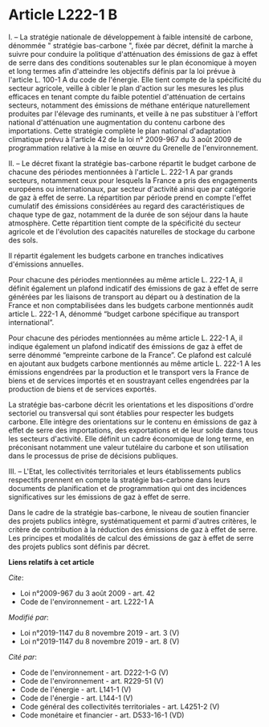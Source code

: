 # Article L222-1 B

I. – La stratégie nationale de développement à faible intensité de carbone, dénommée " stratégie bas-carbone ", fixée par
décret, définit la marche à suivre pour conduire la politique d'atténuation des émissions de gaz à effet de serre dans des
conditions soutenables sur le plan économique à moyen et long termes afin d'atteindre les objectifs définis par la loi prévue
à l'article L. 100-1 A du code de l'énergie. Elle tient compte de la spécificité du secteur agricole, veille à cibler le plan
d'action sur les mesures les plus efficaces en tenant compte du faible potentiel d'atténuation de certains secteurs,
notamment des émissions de méthane entérique naturellement produites par l'élevage des ruminants, et veille à ne pas
substituer à l'effort national d'atténuation une augmentation du contenu carbone des importations. Cette stratégie complète
le plan national d'adaptation climatique prévu à l'article 42 de la loi n° 2009-967 du 3 août 2009 de programmation relative
à la mise en œuvre du Grenelle de l'environnement.

II. – Le décret fixant la stratégie bas-carbone répartit le budget carbone de chacune des périodes mentionnées à l'article L.
222-1 A par grands secteurs, notamment ceux pour lesquels la France a pris des engagements européens ou internationaux, par
secteur d'activité ainsi que par catégorie de gaz à effet de serre. La répartition par période prend en compte l'effet
cumulatif des émissions considérées au regard des caractéristiques de chaque type de gaz, notamment de la durée de son séjour
dans la haute atmosphère. Cette répartition tient compte de la spécificité du secteur agricole et de l'évolution des
capacités naturelles de stockage du carbone des sols.

Il répartit également les budgets carbone en tranches indicatives d'émissions annuelles.

Pour chacune des périodes mentionnées au même article L. 222-1 A, il définit également un plafond indicatif des émissions de
gaz à effet de serre générées par les liaisons de transport au départ ou à destination de la France et non comptabilisées
dans les budgets carbone mentionnés audit article L. 222-1 A, dénommé “budget carbone spécifique au transport international”.

Pour chacune des périodes mentionnées au même article L. 222-1 A, il indique également un plafond indicatif des émissions de
gaz à effet de serre dénommé “empreinte carbone de la France”. Ce plafond est calculé en ajoutant aux budgets carbone
mentionnés au même article L. 222-1 A les émissions engendrées par la production et le transport vers la France de biens et
de services importés et en soustrayant celles engendrées par la production de biens et de services exportés.

La stratégie bas-carbone décrit les orientations et les dispositions d'ordre sectoriel ou transversal qui sont établies pour
respecter les budgets carbone. Elle intègre des orientations sur le contenu en émissions de gaz à effet de serre des
importations, des exportations et de leur solde dans tous les secteurs d'activité. Elle définit un cadre économique de long
terme, en préconisant notamment une valeur tutélaire du carbone et son utilisation dans le processus de prise de décisions
publiques.

III. – L'Etat, les collectivités territoriales et leurs établissements publics respectifs prennent en compte la stratégie
bas-carbone dans leurs documents de planification et de programmation qui ont des incidences significatives sur les émissions
de gaz à effet de serre.

Dans le cadre de la stratégie bas-carbone, le niveau de soutien financier des projets publics intègre, systématiquement et
parmi d'autres critères, le critère de contribution à la réduction des émissions de gaz à effet de serre. Les principes et
modalités de calcul des émissions de gaz à effet de serre des projets publics sont définis par décret.

**Liens relatifs à cet article**

_Cite_:

  - Loi n°2009-967 du 3 août 2009 - art. 42
  - Code de l'environnement - art. L222-1 A

_Modifié par_:

  - Loi n°2019-1147 du 8 novembre 2019 - art. 3 (V)
  - Loi n°2019-1147 du 8 novembre 2019 - art. 8 (V)

_Cité par_:

  - Code de l'environnement - art. D222-1-G (V)
  - Code de l'environnement - art. R229-51 (V)
  - Code de l'énergie - art. L141-1 (V)
  - Code de l'énergie - art. L144-1 (V)
  - Code général des collectivités territoriales - art. L4251-2 (V)
  - Code monétaire et financier - art. D533-16-1 (VD)
